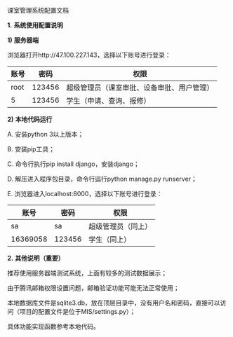 课室管理系统配置文档

**1.** **系统使用配置说明**

**1)**   **服务器端**

浏览器打开http://47.100.227.143，选择以下账号进行登录：

| **账号** | **密码** | **权限**                                   |
| -------- | -------- | ------------------------------------------ |
| root     | 123456   | 超级管理员（课室审批、设备审批、用户管理） |
| 5        | 123456   | 学生（申请、查询、报修）                   |

 

**2)**   **本地代码运行**

A.  安装python 3以上版本；

B.  安装pip工具；

C.  命令行执行pip install django，安装django；

D.  解压进入程序包目录，命令行运行python manage.py runserver；

E.  浏览器进入localhost:8000，选择以下账号进行登录：

| **账号** | **密码** | **权限**           |
| -------- | -------- | ------------------ |
| sa       | sa       | 超级管理员（同上） |
| 16369058 | 123456   | 学生（同上）       |

 

**2.** **其他说明（重要）**

推荐使用服务器端测试系统，上面有较多的测试数据展示；

由于腾讯邮箱权限设置问题，邮箱验证功能可能无法正常使用；

本地数据库文件是sqlite3.db，放在顶层目录中，没有用户名和密码，直接可以访问（项目的配置文件是位于MIS/settings.py）；

具体功能实现函数参考本地代码。